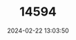 ---
title: "14594"
category: "Neotoma phenax"
draft: false
date: 2024-02-22 13:03:50
languages:
  Spanish; Castilian: ["rata de campo de Sonora"]
  English: ["Sonoran Woodrat"]
---